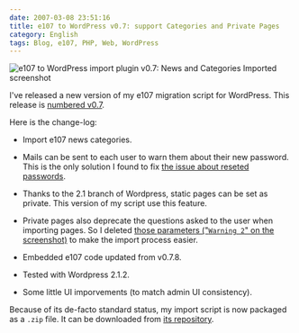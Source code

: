 ```yaml
---
date: 2007-03-08 23:51:16
title: e107 to WordPress v0.7: support Categories and Private Pages
category: English
tags: Blog, e107, PHP, Web, WordPress
---
```


![e107 to WordPress import plugin v0.7: News and Categories Imported screenshot](/uploads/2007/e107-to-wordpress-v07-news-and-category-imported1.png)

I've released a new version of my e107 migration script for WordPress. This release is [numbered v0.7](https://wordpress.org/extend/plugins/e107-importer/).

Here is the change-log:

  * Import e107 news categories.

  * Mails can be sent to each user to warn them about their new password. This is the only solution I found to fix [the issue about reseted passwords](https://kevin.deldycke.com/2006/11/wordpress-to-e107-v06-better-content-rendering-and-extended-news-support/#comment-2422).

  * Thanks to the 2.1 branch of Wordpress, static pages can be set as private. This version of my script use this feature.

  * Private pages also deprecate the questions asked to the user when importing pages. So I deleted [those parameters ("`Warning 2`" on the screenshot)](/uploads/2006/e107-to-wordpress-v05.png) to make the import process easier.

  * Embedded e107 code updated from v0.7.8.

  * Tested with Wordpress 2.1.2.

  * Some little UI imporvements (to match admin UI consistency).

Because of its de-facto standard status, my import script is now packaged as a `.zip` file. It can be downloaded from [its repository](https://github.com/kdeldycke/e107-importer).
